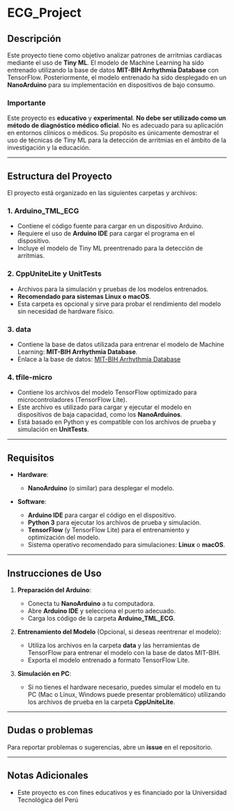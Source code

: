 # ECG_Project

## Descripción

Este proyecto tiene como objetivo analizar patrones de arritmias cardíacas mediante el uso de **Tiny ML**. El modelo de Machine Learning ha sido entrenado utilizando la base de datos **MIT-BIH Arrhythmia Database** con TensorFlow. Posteriormente, el modelo entrenado ha sido desplegado en un **NanoArduino** para su implementación en dispositivos de bajo consumo.

### Importante

Este proyecto es **educativo** y **experimental**. **No debe ser utilizado como un método de diagnóstico médico oficial**. No es adecuado para su aplicación en entornos clínicos o médicos. Su propósito es únicamente demostrar el uso de técnicas de Tiny ML para la detección de arritmias en el ámbito de la investigación y la educación.

---

## Estructura del Proyecto

El proyecto está organizado en las siguientes carpetas y archivos:

### 1. **Arduino_TML_ECG**
   - Contiene el código fuente para cargar en un dispositivo Arduino. 
   - Requiere el uso de **Arduino IDE** para cargar el programa en el dispositivo.
   - Incluye el modelo de Tiny ML preentrenado para la detección de arritmias.

### 2. **CppUniteLite** y **UnitTests**
   - Archivos para la simulación y pruebas de los modelos entrenados.
   - **Recomendado para sistemas Linux o macOS**.
   - Esta carpeta es opcional y sirve para probar el rendimiento del modelo sin necesidad de hardware físico.

### 3. **data**
   - Contiene la base de datos utilizada para entrenar el modelo de Machine Learning: **MIT-BIH Arrhythmia Database**.
   - Enlace a la base de datos: [MIT-BIH Arrhythmia Database](https://www.physionet.org/content/mitdb/1.0.0/)

### 4. **tfile-micro**
   - Contiene los archivos del modelo TensorFlow optimizado para microcontroladores (TensorFlow Lite).
   - Este archivo es utilizado para cargar y ejecutar el modelo en dispositivos de baja capacidad, como los **NanoArduinos**.
   - Está basado en Python y es compatible con los archivos de prueba y simulación en **UnitTests**.

---

## Requisitos

- **Hardware**:
  - **NanoArduino** (o similar) para desplegar el modelo.
  
- **Software**:
  - **Arduino IDE** para cargar el código en el dispositivo.
  - **Python 3** para ejecutar los archivos de prueba y simulación.
  - **TensorFlow** (y TensorFlow Lite) para el entrenamiento y optimización del modelo.
  - Sistema operativo recomendado para simulaciones: **Linux** o **macOS**.

---

## Instrucciones de Uso

1. **Preparación del Arduino**:
   - Conecta tu **NanoArduino** a tu computadora.
   - Abre **Arduino IDE** y selecciona el puerto adecuado.
   - Carga los código de la carpeta **Arduino_TML_ECG**.

2. **Entrenamiento del Modelo** (Opcional, si deseas reentrenar el modelo):
   - Utiliza los archivos en la carpeta **data** y las herramientas de TensorFlow para entrenar el modelo con la base de datos MIT-BIH.
   - Exporta el modelo entrenado a formato TensorFlow Lite.

3. **Simulación en PC**:
   - Si no tienes el hardware necesario, puedes simular el modelo en tu PC (Mac o Linux, Windows puede presentar problemático) utilizando los archivos de prueba en la carpeta **CppUniteLite**.

---

## Dudas o problemas

Para reportar problemas o sugerencias, abre un **issue** en el repositorio.


---

## Notas Adicionales

- Este proyecto es con fines educativos y es financiado por la Universidad Tecnológica del Perú
